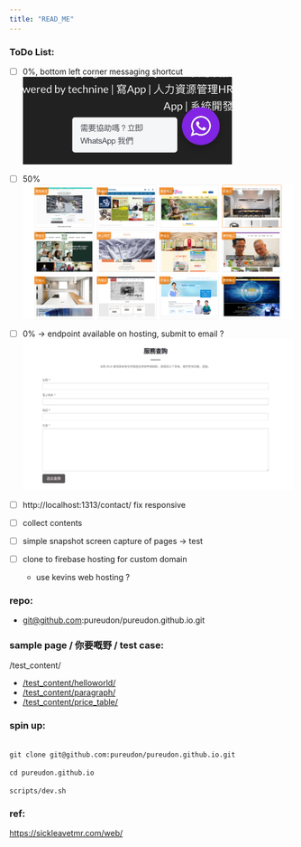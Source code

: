 ```yaml
---
title: "READ_ME"
---
```


### ToDo List:

- [ ] 0%, bottom left corner messaging shortcut
      ![](/images/whatsapp_quicklink.png)

- [ ] 50%
      ![](/images/project_gallery.png)

- [ ] 0% -> endpoint available on hosting, submit to email ?
      ![](/images/service_enquiry.png)

- [ ] http://localhost:1313/contact/ fix responsive

- [ ] collect contents

- [ ] simple snapshot screen capture of pages -> test

- [ ] clone to firebase hosting for custom domain

  - use kevins web hosting ?

### repo:

- git@github.com:pureudon/pureudon.github.io.git

### sample page / 你要嘅野 / test case:

/test_content/

- [/test_content/helloworld/](/test_content/helloworld/)
- [/test_content/paragraph/](/test_content/paragraph/)
- [/test_content/price_table/](/test_content/price_table/)

### spin up:

```

git clone git@github.com:pureudon/pureudon.github.io.git

cd pureudon.github.io

scripts/dev.sh

```

### ref:

https://sickleavetmr.com/web/
